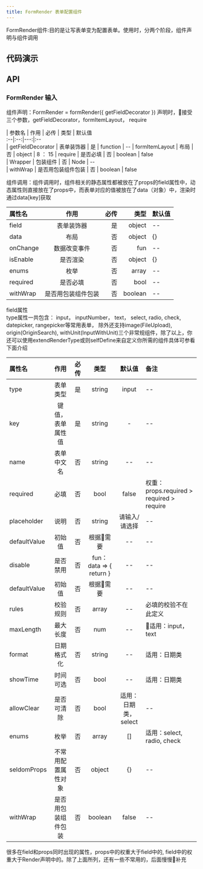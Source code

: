 ```yaml
---
title: FormRender 表单配置组件
---
```


FormRender组件:目的是让写表单变为配置表单。使用时，分两个阶段，组件声明与组件调用
## 代码演示

## API

### FormRender 输入
组件声明：FormRender = formRender({ getFieldDecorator }) 声明时，接受三个参数，getFieldDecorator，formItemLayout， require   

| 参数名 | 作用 | 必传 | 类型 | 默认值  
:--|:--:|---:|:--  
| getFieldDecorator | 表单装饰器 | 是 | function | --
| formItemLayout | 布局 | 否 | object | 8 ： 15
| require | 是否必填 | 否 | boolean | false  
| Wrapper | 包装组件 | 否 | Node | --  
| withWrap | 是否用包装组件包装 | 否  | boolean | false  

 组件调用：组件调用时，组件相关的静态属性都被放在了props的field属性中，动态属性则直接放在了props中，而表单对应的值被放在了data（对象）中，渲染时通过data[key]获取  

| 属性名 | 作用 | 必传 | 类型 | 默认值  
:--|:--:|---:|---:|:--    
| field | 表单装饰器 | 是 |  object | --
| data | 布局 | 否  | object | {}
| onChange| 数据改变事件 | 否 | fun | --
| isEnable | 是否渲染 | 否  | object | {}
| enums | 枚举 | 否 | array | --
| required | 是否必填 | 否 | bool | --
| withWrap | 是否用包装组件包装 | 否  | boolean | --  

field属性  
type属性一共包含： input， inputNumber， text， select, radio, check, datepicker, rangepicker等常用表单， 除外还支持image(FileUpload), origin(OriginSearch), withUnit(InputWithUnit)三个非常规组件，除了以上，你还可以使用extendRenderType或则selfDefine来自定义你所需的组件具体可参看下面介绍

| 属性名 | 作用 | 必传 | 类型 | 默认值 | 备注
:--|:--:|---:|:---:|:---:|:--  
| type | 表单类型 | 是 |  string | input| --
| key | 键值，表单属性值 | 是  | string | - | --
| name| 表单中文名 | 否 | string | -- | --
| required | 必填 | 否  | bool | false | 权重： props.required > required > require
| placeholder | 说明 | 否  | string | 请输入/请选择 | --
| defaultValue| 初始值 | 否 | 根据需要 | -- | --
| disable| 是否禁用 | 否 | fun：data => { return } | -- | --
| defaultValue| 初始值 | 否 | 根据需要 | --  | --
| rules| 校验规则 | 否 | array | -- |  必填的校验不在此定义
| maxLength| 最大长度 | 否 | num | -- | 适用：input， text  
| format| 日期格式化 | 否 | string | -- | 适用：日期类
| showTime| 时间可选 | 否 | bool | -- | 适用：日期类
| allowClear| 是否可清除 | 否 | bool | 适用：日期类， select | --
| enums| 枚举 | 否 | array | [] | 适用：select, radio, check  
| seldomProps | 不常用配置属性对象 | 否 | object | {} | --
| withWrap | 是否用包装组件包装 | 否  | boolean | false | --

很多在field和props同时出现的属性，props中的权重大于field中的, field中的权重大于Render声明中的。除了上面所列，还有一些不常用的，后面慢慢补充    